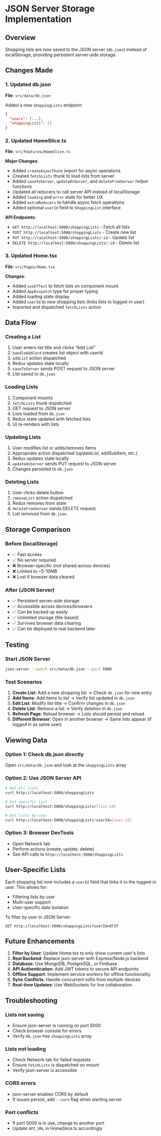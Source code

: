 # JSON Server Storage Implementation

## Overview
Shopping lists are now saved to the JSON server (`db.json`) instead of localStorage, providing persistent server-side storage.

## Changes Made

### 1. Updated db.json
**File**: `src/data/db.json`

Added a new `shoppingLists` endpoint:
```json
{
  "users": [...],
  "shoppingLists": []
}
```

### 2. Updated HomeSlice.ts
**File**: `src/Features/HomeSlice.ts`

**Major Changes**:
- Added `createAsyncThunk` import for async operations
- Created `fetchLists` thunk to load lists from server
- Added `saveToServer`, `updateOnServer`, and `deleteFromServer` helper functions
- Updated all reducers to call server API instead of localStorage
- Added `loading` and `error` state for better UX
- Added `extraReducers` to handle async fetch operations
- Added optional `userId` field to `ShoppingList` interface

**API Endpoints**:
- `GET http://localhost:5000/shoppingLists` - Fetch all lists
- `POST http://localhost:5000/shoppingLists` - Create new list
- `PUT http://localhost:5000/shoppingLists/:id` - Update list
- `DELETE http://localhost:5000/shoppingLists/:id` - Delete list

### 3. Updated Home.tsx
**File**: `src/Pages/Home.tsx`

**Changes**:
- Added `useEffect` to fetch lists on component mount
- Added `AppDispatch` type for proper typing
- Added loading state display
- Added `userId` to new shopping lists (links lists to logged-in user)
- Imported and dispatched `fetchLists` action

## Data Flow

### Creating a List
1. User enters list title and clicks "Add List"
2. `handleAddCard` creates list object with userId
3. `addList` action dispatched
4. Redux updates state locally
5. `saveToServer` sends POST request to JSON server
6. List saved to `db.json`

### Loading Lists
1. Component mounts
2. `fetchLists` thunk dispatched
3. GET request to JSON server
4. Lists loaded from `db.json`
5. Redux state updated with fetched lists
6. UI re-renders with lists

### Updating Lists
1. User modifies list or adds/removes items
2. Appropriate action dispatched (updateList, addSubItem, etc.)
3. Redux updates state locally
4. `updateOnServer` sends PUT request to JSON server
5. Changes persisted to `db.json`

### Deleting Lists
1. User clicks delete button
2. `removeList` action dispatched
3. Redux removes from state
4. `deleteFromServer` sends DELETE request
5. List removed from `db.json`

## Storage Comparison

### Before (localStorage)
- ✅ Fast access
- ✅ No server required
- ❌ Browser-specific (not shared across devices)
- ❌ Limited to ~5-10MB
- ❌ Lost if browser data cleared

### After (JSON Server)
- ✅ Persistent server-side storage
- ✅ Accessible across devices/browsers
- ✅ Can be backed up easily
- ✅ Unlimited storage (file-based)
- ✅ Survives browser data clearing
- ✅ Can be deployed to real backend later

## Testing

### Start JSON Server
```bash
json-server --watch src/data/db.json --port 5000
```

### Test Scenarios
1. **Create List**: Add a new shopping list → Check `db.json` for new entry
2. **Add Items**: Add items to list → Verify list updated in `db.json`
3. **Edit List**: Modify list title → Confirm changes in `db.json`
4. **Delete List**: Remove a list → Verify deletion in `db.json`
5. **Refresh Page**: Reload browser → Lists should persist and reload
6. **Different Browser**: Open in another browser → Same lists appear (if logged in as same user)

## Viewing Data

### Option 1: Check db.json directly
Open `src/data/db.json` and look at the `shoppingLists` array

### Option 2: Use JSON Server API
```bash
# Get all lists
curl http://localhost:5000/shoppingLists

# Get specific list
curl http://localhost:5000/shoppingLists/[list-id]

# Get lists by user
curl http://localhost:5000/shoppingLists?userId=[user-id]
```

### Option 3: Browser DevTools
- Open Network tab
- Perform actions (create, update, delete)
- See API calls to `http://localhost:5000/shoppingLists`

## User-Specific Lists

Each shopping list now includes a `userId` field that links it to the logged-in user. This allows for:
- Filtering lists by user
- Multi-user support
- User-specific data isolation

To filter by user in JSON Server:
```
GET http://localhost:5000/shoppingLists?userId=8f3f
```

## Future Enhancements

1. **Filter by User**: Update Home.tsx to only show current user's lists
2. **Real Backend**: Replace json-server with Express/Node.js backend
3. **Database**: Use MongoDB, PostgreSQL, or Firebase
4. **API Authentication**: Add JWT tokens to secure API endpoints
5. **Offline Support**: Implement service workers for offline functionality
6. **Sync Conflicts**: Handle concurrent edits from multiple devices
7. **Real-time Updates**: Use WebSockets for live collaboration

## Troubleshooting

### Lists not saving
- Ensure json-server is running on port 5000
- Check browser console for errors
- Verify `db.json` has `shoppingLists` array

### Lists not loading
- Check Network tab for failed requests
- Ensure `fetchLists` is dispatched on mount
- Verify json-server is accessible

### CORS errors
- json-server enables CORS by default
- If issues persist, add `--cors` flag when starting server

### Port conflicts
- If port 5000 is in use, change to another port
- Update `API_URL` in HomeSlice.ts accordingly
